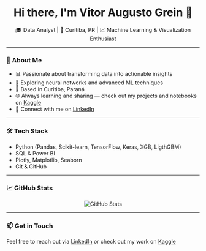 <h1 align="center">Hi there, I'm Vitor Augusto Grein 👋</h1>

<p align="center">
  🎓 Data Analyst | 📍 Curitiba, PR | 📈 Machine Learning & Visualization Enthusiast
</p>

---

### 🚀 About Me

- 📊 Passionate about transforming data into actionable insights  
- 🤖 Exploring neural networks and advanced ML techniques  
- 📍 Based in Curitiba, Paraná  
- 🌐 Always learning and sharing — check out my projects and notebooks on [Kaggle]([https://www.kaggle.com/](https://www.kaggle.com/vitorgrein0628))  
- 👔 Connect with me on [LinkedIn]([https://www.linkedin.com/](https://www.linkedin.com/in/vitor-augusto-grein-60240a2b3/))

---

### 🛠️ Tech Stack

- Python (Pandas, Scikit-learn, TensorFlow, Keras, XGB, LigthGBM)
- SQL & Power BI
- Plotly, Matplotlib, Seaborn
- Git & GitHub

---

### 📈 GitHub Stats

<p align="center">
  <img src="https://github-readme-stats.vercel.app/api?username=SEU_USUARIO&show_icons=true&theme=default" alt="GitHub Stats"/>
</p>

---

### 📫 Get in Touch

Feel free to reach out via [LinkedIn](https://www.linkedin.com/in/vitor-augusto-grein-60240a2b3/) or check out my work on [Kaggle](https://www.kaggle.com/vitorgrein0628)
